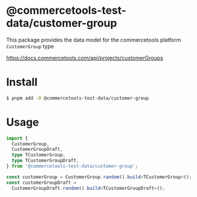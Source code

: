 # @commercetools-test-data/customer-group

This package provides the data model for the commercetools platform `CustomerGroup` type

https://docs.commercetools.com/api/projects/customerGroups

# Install

```bash
$ pnpm add -D @commercetools-test-data/customer-group
```

# Usage

```ts
import {
  CustomerGroup,
  CustomerGroupDraft,
  type TCustomerGroup,
  type TCustomerGroupDraft,
} from '@commercetools-test-data/customer-group';

const customerGroup = CustomerGroup.random().build<TCustomerGroup>();
const customerGroupDraft =
  CustomerGroupDraft.random().build<TCustomerGroupDraft>();
```
